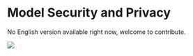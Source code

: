 # Model Security and Privacy

No English version available right now, welcome to contribute.

<a href="https://gitee.com/mindspore/docs/blob/r1.3/docs/mindfl/docs/source_en/security_and_privacy_protection.md" target="_blank"><img src="https://gitee.com/mindspore/docs/raw/r1.3/resource/_static/logo_source.png"></a>